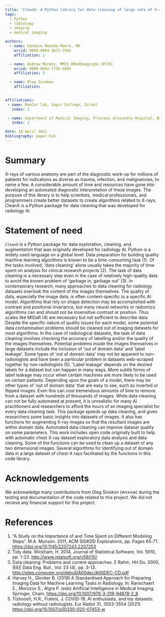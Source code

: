 ```yaml
---
title: 'CleanX: A Python library for data cleaning of large sets of X-rays'
tags:
  - Python
  - radiology
  - imaging
  - medical imaging

authors:
  - name: Candace Makeda Moore, MD
    orcid: 0000-0003-1672-7565
    affiliation: 1

  - name: Andrew Murphy, MMIS BMedImagingSc RT(R)
    orcid: 0000-0002-7710-6095
    affiliation: 2    

  - name: Oleg Sivokon
    affiliation:   
     

affiliations:
 - name: MaxCor lab, Sapir College, Israel
   index: 1

 - name: Department of Medical Imaging, Princess Alexandra Hospital, Brisbane, QLD, Australia
   index: 2   

date: 18 April 2021
bibliography: paper.bib
---
```


# Summary


X-rays of various anatomy are part of the diagnostic work-up for millions of patients for indications as diverse as trauma, infection, and malignancies, to name a few.  A considerable amount of time and resources have gone into developing an automated diagnostic interpretation of these images. The purpose of this library is to help scientists, medical professionals, and programmers create better datasets to create algorithms related to X-rays.
CleanX is a Python package for data cleaning that was developed for radiology AI. 


# Statement of need

`CleanX` is a Python package for data exploration, cleaning, and augmentation that was originally developed for radiology AI. Python is a widely used language on a global level. Data preparation for building quality machine learning algorithms is known to be a time-consuming task (1). Of the tasks involved, 'data cleaning' alone usually takes the majority of time spent on analysis for clinical research projects (2). The task of data cleaning is a necessary step even in the case of relatively high-quality data to avoid the known problem of 'garbage in, garbage out' (3).
In contemporary research, many approaches to data cleaning for radiology datasets overlook the content of the images themselves. The quality of data, especially the image data, is often context-specific to a specific AI model.
Algorithms that rely on shape detection may be accomplished with contrast and positional invariance, but many neural networks or radiomics algorithms can and should not be insensitive contrast or position. Thus scales like MIDaR (4) are necessary but not sufficient to describe data. Despite the specific nature of quality issues for each model, some potential data contamination problems should be cleaned out of imaging datasets for most algorithms.
In the case of radiological datasets, the task of data cleaning involves checking the accuracy of labelling and/or the quality of the images themselves. Potential problems inside the images themselves in large datasets include the inclusion of 'out of domain data' and 'label leakage'. Some types of 'out of domain data' may not be apparent to non-radiologists and have been a particular problem in datasets web-scraped together by non-radiologists (5).
'Label leakage' depends on the desired labels for a dataset but can happen in many ways. More subtle forms of label leakage may occur when certain machines are more likely to be used on certain patients. Depending upon the goals of a model, there may be other types of 'out of domain data' that are easy to see, such as inverted or flipped images. Even this can cost tremendous amounts of time to remove from a dataset with hundreds of thousands of images.
While data cleaning can not be fully automated at present, it is unrealistic for many AI practitioners and researchers to afford the hours of an imaging specialist for every data cleaning task. This package speeds up data cleaning, and gives researchers some basic insights into datasets of images. It also has functions for augmenting X-ray images so that the resultant images are within domain data. 
Automated data cleaning can improve dataset quality on some parameters. This work includes open code originally built to help with automatic chest X-ray dataset exploratory data analysis and data cleaning. Some of the functions can be used to clean up a dataset of any two dimensional images. Several algorithms for identifying out of domain data in a large dataset of chest-X rays facilitated by the functions in this code library.




# Acknowledgements

We acknowledge many contributions from Oleg Sivokon (wvxvw) during the testing and documentation of the code related to this project. We did not recieve any financial support for this project. 

# References

1. “A Study on the Importance of and Time Spent on Different Modeling Steps”. M.A. Munson. 2011, ACM SIGKDD Explorations, pp. Pages 65-71. https://doi.org/10.1145/2207243.2207253
2. Tidy data. Wickham, H. 2014, Journal of Statistical Software, Vol. 5910, pp. 1-23. http://www.jstatsoft.org/v59/i10/
3. Data cleaning: Problems and current approaches. E Rahm, HH Do. 2000, IEEE Data Eng. Bull., Vol. 23 (4), pp. 3-13. http://sites.computer.org/debull/A00dec/A00DEC-CD.pdf
4. Harvey H., Glocker B. (2019) A Standardised Approach for Preparing Imaging Data for Machine Learning Tasks in Radiology. In: Ranschaert E., Morozov S., Algra P. (eds) Artificial Intelligence in Medical Imaging. Springer, Cham. https://doi.org/10.1007/978-3-319-94878-2_6
5. Tizhoosh, H.R., Fratesi, J. COVID-19, AI enthusiasts, and toy datasets: radiology without radiologists. Eur Radiol 31, 3553–3554 (2021). https://doi.org/10.1007/s00330-020-07453-w


